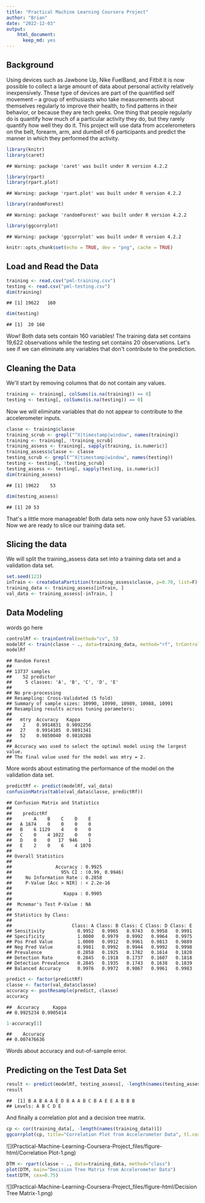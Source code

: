 ```yaml
---
title: "Practical Machine Learning Coursera Project"
author: "Brian"
date: "2022-12-03"
output: 
    html_document: 
      keep_md: yes
---
```

## Background
Using devices such as Jawbone Up, Nike FuelBand, and Fitbit it is now possible to collect a large amount of data about personal activity relatively inexpensively. These type of devices are part of the quantified self movement – a group of enthusiasts who take measurements about themselves regularly to improve their health, to find patterns in their behavior, or because they are tech geeks. One thing that people regularly do is quantify how much of a particular activity they do, but they rarely quantify how well they do it. This project will use data from accelerometers on the belt, forearm, arm, and dumbell of 6 participants and predict the manner in which they performed the activity. 


```r
library(knitr)
library(caret)
```

```
## Warning: package 'caret' was built under R version 4.2.2
```

```r
library(rpart)
library(rpart.plot)
```

```
## Warning: package 'rpart.plot' was built under R version 4.2.2
```

```r
library(randomForest)
```

```
## Warning: package 'randomForest' was built under R version 4.2.2
```

```r
library(ggcorrplot)
```

```
## Warning: package 'ggcorrplot' was built under R version 4.2.2
```

```r
knitr::opts_chunk$set(echo = TRUE, dev = "png", cache = TRUE)
```

## Load and Read the Data

```r
training <- read.csv("pml-training.csv")
testing <- read.csv("pml-testing.csv")
dim(training)
```

```
## [1] 19622   160
```

```r
dim(testing)
```

```
## [1]  20 160
```
Wow! Both data sets contain 160 variables!  The training data set contains 19,622 observations while the testing set contains 20 observations.  Let's see if we can eliminate any variables that don't contribute to the prediction.

## Cleaning the Data
We'll start by removing columns that do not contain any values.

```r
training <- training[, colSums(is.na(training)) == 0]
testing <- testing[, colSums(is.na(testing)) == 0]
```
Now we will eliminate variables that do not appear to contribute to the accelerometer inputs.

```r
classe <- training$classe
training_scrub <- grepl("^X|timestamp|window", names(training))
training <- training[, !training_scrub]
training_assess <- training[, sapply(training, is.numeric)]
training_assess$classe <- classe
testing_scrub <- grepl("^X|timestamp|window", names(testing))
testing <- testing[, !testing_scrub]
testing_assess <- testing[, sapply(testing, is.numeric)]
dim(training_assess)
```

```
## [1] 19622    53
```

```r
dim(testing_assess)
```

```
## [1] 20 53
```
That's a little more manageable!  Both data sets now only have 53 variables.  Now we are ready to slice our training data set.

## Slicing the data
We will split the training_assess data set into a training data set and a validation data set.

```r
set.seed(123) 
inTrain <- createDataPartition(training_assess$classe, p=0.70, list=F)
training_data <- training_assess[inTrain, ]
val_data <- training_assess[-inTrain, ]
```
## Data Modeling
words go here

```r
controlRf <- trainControl(method="cv", 5)
modelRf <- train(classe ~ ., data=training_data, method="rf", trControl=controlRf, ntree=250)
modelRf
```

```
## Random Forest 
## 
## 13737 samples
##    52 predictor
##     5 classes: 'A', 'B', 'C', 'D', 'E' 
## 
## No pre-processing
## Resampling: Cross-Validated (5 fold) 
## Summary of sample sizes: 10990, 10990, 10989, 10988, 10991 
## Resampling results across tuning parameters:
## 
##   mtry  Accuracy   Kappa    
##    2    0.9914831  0.9892256
##   27    0.9914105  0.9891341
##   52    0.9850040  0.9810288
## 
## Accuracy was used to select the optimal model using the largest value.
## The final value used for the model was mtry = 2.
```
More words about estimating the performance of the model on the validation data set.

```r
predictRf <- predict(modelRf, val_data)
confusionMatrix(table(val_data$classe, predictRf))
```

```
## Confusion Matrix and Statistics
## 
##    predictRf
##        A    B    C    D    E
##   A 1674    0    0    0    0
##   B    6 1129    4    0    0
##   C    0    4 1022    0    0
##   D    0    0   17  946    1
##   E    2    0    6    4 1070
## 
## Overall Statistics
##                                         
##                Accuracy : 0.9925        
##                  95% CI : (0.99, 0.9946)
##     No Information Rate : 0.2858        
##     P-Value [Acc > NIR] : < 2.2e-16     
##                                         
##                   Kappa : 0.9905        
##                                         
##  Mcnemar's Test P-Value : NA            
## 
## Statistics by Class:
## 
##                      Class: A Class: B Class: C Class: D Class: E
## Sensitivity            0.9952   0.9965   0.9743   0.9958   0.9991
## Specificity            1.0000   0.9979   0.9992   0.9964   0.9975
## Pos Pred Value         1.0000   0.9912   0.9961   0.9813   0.9889
## Neg Pred Value         0.9981   0.9992   0.9944   0.9992   0.9998
## Prevalence             0.2858   0.1925   0.1782   0.1614   0.1820
## Detection Rate         0.2845   0.1918   0.1737   0.1607   0.1818
## Detection Prevalence   0.2845   0.1935   0.1743   0.1638   0.1839
## Balanced Accuracy      0.9976   0.9972   0.9867   0.9961   0.9983
```

```r
predict <- factor(predictRf) 
classe <- factor(val_data$classe)
accuracy <- postResample(predict, classe)
accuracy
```

```
##  Accuracy     Kappa 
## 0.9925234 0.9905414
```

```r
1-accuracy[1]
```

```
##    Accuracy 
## 0.007476636
```
Words about accuracy and out-of-sample error.

## Predicting on the Test Data Set

```r
result <- predict(modelRf, testing_assess[, -length(names(testing_assess))])
result
```

```
##  [1] B A B A A E D B A A B C B A E E A B B B
## Levels: A B C D E
```
And finally a correlation plot and a decision tree matrix.

```r
cp <- cor(training_data[, -length(names(training_data))])
ggcorrplot(cp, title="Correlation Plot from Accelerometer Data", tl.cex=6)
```

![](Practical-Machine-Learning-Coursera-Project_files/figure-html/Correlation Plot-1.png)<!-- -->


```r
DTM <- rpart(classe ~ ., data=training_data, method="class")
plot(DTM, main="Decision Tree Matrix from Accelerometer Data")
text(DTM, cex=0.75)
```

![](Practical-Machine-Learning-Coursera-Project_files/figure-html/Decision Tree Matrix-1.png)<!-- -->





